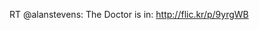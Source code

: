 <!--
id: 4829426459
link: http://kevinisom.info/post/4829426459/rt-alanstevens-the-doctor-is-in
slug: rt-alanstevens-the-doctor-is-in
date: Fri Apr 22 2011 21:49:02 GMT+1200 (NZST)
raw: {"blog_name":"kevinisom","id":4829426459,"post_url":"http://kevinisom.info/post/4829426459/rt-alanstevens-the-doctor-is-in","slug":"rt-alanstevens-the-doctor-is-in","type":"text","date":"2011-04-22 09:49:02 GMT","timestamp":1303465742,"state":"published","format":"html","reblog_key":"AApkSyWl","tags":[],"short_url":"http://tmblr.co/Zw68Yy4VspCR","highlighted":[],"feed_item":"http://twitter.com/kev_nz/statuses/61171452682047488","from_feed_id":"650289","note_count":0,"title":null,"body":"<p>RT @alanstevens: The Doctor is in: <a href=\"http://flic.kr/p/9yrgWB\" target=\"_blank\">http://flic.kr/p/9yrgWB</a></p>"}
publish: 2011-04-022
tags: 
title: null
-->


RT @alanstevens: The Doctor is in: <http://flic.kr/p/9yrgWB>


